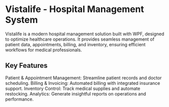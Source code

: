 # Vistalife - Hospital Management System
Vistalife is a modern hospital management solution built with WPF, designed to optimize healthcare operations. It provides seamless management of patient data, appointments, billing, and inventory, ensuring efficient workflows for medical professionals.

## Key Features
Patient & Appointment Management: Streamline patient records and doctor scheduling.
Billing & Invoicing: Automated billing with integrated insurance support.
Inventory Control: Track medical supplies and automate restocking.
Analytics: Generate insightful reports on operations and performance.
